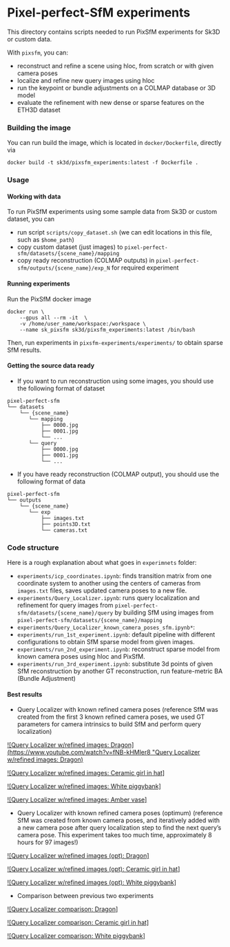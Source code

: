 # Pixel-perfect-SfM experiments

This directory contains scripts needed to run PixSfM experiments for Sk3D or custom data.

With `pixsfm`, you can:

- reconstruct and refine a scene using hloc, from scratch or with given camera poses
- localize and refine new query images using hloc
- run the keypoint or bundle adjustments on a COLMAP database or 3D model
- evaluate the refinement with new dense or sparse features on the ETH3D dataset


### Building the image
You can run build the image, which is located in `docker/Dockerfile`, directly via 
```
docker build -t sk3d/pixsfm_experiments:latest -f Dockerfile .
```

### Usage

#### Working with data
To run PixSfM experiments using some sample data from Sk3D or custom dataset, you can 
* run script `scripts/copy_dataset.sh` (we can edit locations in this file, such as `$home_path`)
* copy custom dataset (just images) to `pixel-perfect-sfm/datasets/{scene_name}/mapping`
* copy ready reconstruction (COLMAP outputs) in `pixel-perfect-sfm/outputs/{scene_name}/exp_N` for required experiment


#### Running experiments
Run the PixSfM docker image

```(bash)
docker run \
    --gpus all --rm -it  \
    -v /home/user_name/workspace:/workspace \
    --name sk_pixsfm sk3d/pixsfm_experiments:latest /bin/bash
```

Then, run experiments in `pixsfm-experiments/experiments/` to obtain sparse SfM results. 


#### Getting the source data ready
* If you want to run reconstruction using some images, 
you should use the following format of dataset

```
pixel-perfect-sfm   
└── datasets
    └── {scene_name}    
       └── mapping
           ├── 0000.jpg       
           ├── 0001.jpg       
           └── ...  
       └── query
           ├── 0000.jpg       
           ├── 0001.jpg       
           └── ...       
```

* If you have ready reconstruction (COLMAP output), 
you should use the following format of data
```
pixel-perfect-sfm   
└── outputs
    └── {scene_name}                 
       └── exp        
           ├── images.txt
           ├── points3D.txt     
           └── cameras.txt 
```

### Code structure
Here is a rough explanation about what goes in `experimnets` folder:
 * `experiments/icp_coordinates.ipynb`: finds transition matrix from one coordinate system to another using the centers of cameras from `images.txt` files, saves updated camera poses to a new file.
 * `experiments/Query_Localizer.ipynb`: runs query localization and refinement for query images from `pixel-perfect-sfm/datasets/{scene_name}/query` by building SfM using images from `pixel-perfect-sfm/datasets/{scene_name}/mapping`
 * `experiments/Query_Localizer_known_camera_poses_sfm.ipynb*`:  
 * `experiments/run_1st_experiment.ipynb`: default pipeline with different configurations to obtain SfM sparse model from given images.
 * `experiments/run_2nd_experiment.ipynb`: reconstruct sparse model from known camera poses using hloc and PixSfM.
 * `experiments/run_3rd_experiment.ipynb`: substitute 3d points of given SfM reconstruction by another GT reconstruction, run feature-metric BA (Bundle Adjustment)


#### Best results
* Query Localizer with known refined camera poses
(reference SfM was created from the first 3 known refined camera poses,  we used GT parameters for camera intrinsics to build SfM and perform query localization)

[![Query Localizer w/refined images: Dragon](https://www.youtube.com/watch?v=fNB-kHMler8 "Query Localizer w/refined images: Dragon)](https://www.youtube.com/watch?v=fNB-kHMler8 "Query Localizer w/refined images: Dragon")   

[![Query Localizer w/refined images: Ceramic girl in hat]](https://www.youtube.com/watch?v=sbYs1Sq9v5E "Query Localizer w/refined images: Ceramic girl in hat")    

[![Query Localizer w/refined images: White piggybank]](https://www.youtube.com/watch?v=cL7VNAz1pDw "Query Localizer w/refined images: White piggybank") 

[![Query Localizer w/refined images: Amber vase]](https://youtube.com/shorts/TJZCvGteHGI "Query Localizer w/refined images:  Amber vase") 


* Query Localizer with known refined camera poses (optimum)
(reference SfM was created from known camera poses, and iteratively added with a new camera pose after query localization step to find the next query’s camera pose. This experiment takes too much time, approximately 8 hours for 97 images!)

[![Query Localizer w/refined images (opt): Dragon]](https://www.youtube.com/watch?v=D3vnxP-rh_w "Query Localizer w/refined images (opt): Dragon")    

[![Query Localizer w/refined images (opt): Ceramic girl in hat]](https://www.youtube.com/watch?v=fv-ZNeVk0bw "Query Localizer w/refined images (opt): Ceramic girl in hat")    

[![Query Localizer w/refined images (opt): White piggybank]](https://www.youtube.com/watch?v=kejLLuBqvIA "Query Localizer w/refined images (opt): White piggybank")  

* Comparison between previous two experiments

[![Query Localizer comparison: Dragon]](https://www.youtube.com/watch?v=EYzzs90c6No "Query Localizer comparison: Dragon")    

[![Query Localizer comparison: Ceramic girl in hat]](https://www.youtube.com/watch?v=tcDVBzvsbCI "Query Localizer comparison: Ceramic girl in hat")    

[![Query Localizer comparison: White piggybank]](https://www.youtube.com/watch?v=13iYebf8eL4 "Query Localizer comparison: White piggybank")  
